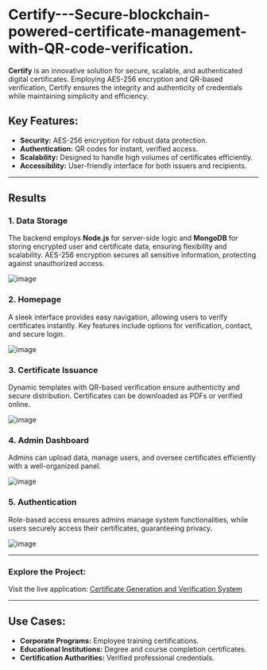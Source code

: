 # Certify---Secure-blockchain-powered-certificate-management-with-QR-code-verification.
**Certify** is an innovative solution for secure, scalable, and authenticated digital certificates. Employing AES-256 encryption and QR-based verification, Certify ensures the integrity and authenticity of credentials while maintaining simplicity and efficiency. 


## Key Features:
- **Security:** AES-256 encryption for robust data protection.
- **Authentication:** QR codes for instant, verified access.
- **Scalability:** Designed to handle high volumes of certificates efficiently.
- **Accessibility:** User-friendly interface for both issuers and recipients.

---

## Results

### 1. **Data Storage**
The backend employs **Node.js** for server-side logic and **MongoDB** for storing encrypted user and certificate data, ensuring flexibility and scalability. AES-256 encryption secures all sensitive information, protecting against unauthorized access.

![image](https://github.com/user-attachments/assets/f1443745-4d48-4b03-882f-402da79ba45a)


### 2. **Homepage**
A sleek interface provides easy navigation, allowing users to verify certificates instantly. Key features include options for verification, contact, and secure login.

![image](https://github.com/user-attachments/assets/e4ac4949-e83b-4f1a-bc90-03ba1ff27d86)


### 3. **Certificate Issuance**
Dynamic templates with QR-based verification ensure authenticity and secure distribution. Certificates can be downloaded as PDFs or verified online.

![image](https://github.com/user-attachments/assets/e4e0072d-48d4-4d78-b22b-276f0e6adf18)


### 4. **Admin Dashboard**
Admins can upload data, manage users, and oversee certificates efficiently with a well-organized panel.

![image](https://github.com/user-attachments/assets/e728bb78-7e13-4f50-9f24-81b245ebf00e)


### 5. **Authentication**
Role-based access ensures admins manage system functionalities, while users securely access their certificates, guaranteeing privacy.

![image](https://github.com/user-attachments/assets/88078fe1-65b5-4742-b4ce-b1b2bac33800)

--- 

### Explore the Project:
Visit the live application: [Certificate Generation and Verification System](https://certificate-generation-verification.vercel.app/)

--- 


## Use Cases:
- **Corporate Programs:** Employee training certifications.
- **Educational Institutions:** Degree and course completion certificates.
- **Certification Authorities:** Verified professional credentials. 

